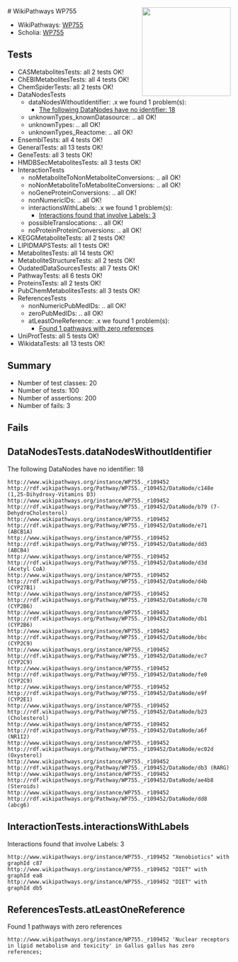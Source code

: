<img style="float: right; width: 200px" src="https://upload.wikimedia.org/wikipedia/commons/thumb/8/83/Wplogo_with_text_500.png/640px-Wplogo_with_text_500.png" />
# WikiPathways WP755

* WikiPathways: [WP755](https://new.wikipathways.org/pathways/WP755)
* Scholia: [WP755](https://scholia.toolforge.org/wikipathways/WP755)
## Tests
* CASMetabolitesTests: all 2 tests OK!
* ChEBIMetabolitesTests: all 4 tests OK!
* ChemSpiderTests: all 2 tests OK!
* DataNodesTests
    * dataNodesWithoutIdentifier: .x we found 1 problem(s):
        * [The following DataNodes have no identifier: 18](#8792c498)
    * unknownTypes_knownDatasource: .. all OK!
    * unknownTypes: .. all OK!
    * unknownTypes_Reactome: .. all OK!
* EnsemblTests: all 4 tests OK!
* GeneralTests: all 13 tests OK!
* GeneTests: all 3 tests OK!
* HMDBSecMetabolitesTests: all 3 tests OK!
* InteractionTests
    * noMetaboliteToNonMetaboliteConversions: .. all OK!
    * noNonMetaboliteToMetaboliteConversions: .. all OK!
    * noGeneProteinConversions: .. all OK!
    * nonNumericIDs: .. all OK!
    * interactionsWithLabels: .x we found 1 problem(s):
        * [Interactions found that involve Labels: 3](#630d267a)
    * possibleTranslocations: .. all OK!
    * noProteinProteinConversions: .. all OK!
* KEGGMetaboliteTests: all 2 tests OK!
* LIPIDMAPSTests: all 1 tests OK!
* MetabolitesTests: all 14 tests OK!
* MetaboliteStructureTests: all 2 tests OK!
* OudatedDataSourcesTests: all 7 tests OK!
* PathwayTests: all 6 tests OK!
* ProteinsTests: all 2 tests OK!
* PubChemMetabolitesTests: all 3 tests OK!
* ReferencesTests
    * nonNumericPubMedIDs: .. all OK!
    * zeroPubMedIDs: .. all OK!
    * atLeastOneReference: .x we found 1 problem(s):
        * [Found 1 pathways with zero references](#35eb778e)
* UniProtTests: all 5 tests OK!
* WikidataTests: all 13 tests OK!


## Summary

* Number of test classes: 20
* Number of tests: 100
* Number of assertions: 200
* Number of fails: 3

## Fails

<a name="8792c498" />

## DataNodesTests.dataNodesWithoutIdentifier

The following DataNodes have no identifier: 18
```
http://www.wikipathways.org/instance/WP755._r109452 http://rdf.wikipathways.org/Pathway/WP755._r109452/DataNode/c148e (1,25-Dihydroxy-Vitamins D3)
http://www.wikipathways.org/instance/WP755._r109452 http://rdf.wikipathways.org/Pathway/WP755._r109452/DataNode/b79 (7-DehydroCholesterol)
http://www.wikipathways.org/instance/WP755._r109452 http://rdf.wikipathways.org/Pathway/WP755._r109452/DataNode/e71 (ABCB1A)
http://www.wikipathways.org/instance/WP755._r109452 http://rdf.wikipathways.org/Pathway/WP755._r109452/DataNode/dd3 (ABCB4)
http://www.wikipathways.org/instance/WP755._r109452 http://rdf.wikipathways.org/Pathway/WP755._r109452/DataNode/d3d (Acetyl CoA)
http://www.wikipathways.org/instance/WP755._r109452 http://rdf.wikipathways.org/Pathway/WP755._r109452/DataNode/d4b (CYP27B1)
http://www.wikipathways.org/instance/WP755._r109452 http://rdf.wikipathways.org/Pathway/WP755._r109452/DataNode/c70 (CYP2B6)
http://www.wikipathways.org/instance/WP755._r109452 http://rdf.wikipathways.org/Pathway/WP755._r109452/DataNode/db1 (CYP2B6)
http://www.wikipathways.org/instance/WP755._r109452 http://rdf.wikipathways.org/Pathway/WP755._r109452/DataNode/bbc (CYP2C9)
http://www.wikipathways.org/instance/WP755._r109452 http://rdf.wikipathways.org/Pathway/WP755._r109452/DataNode/ec7 (CYP2C9)
http://www.wikipathways.org/instance/WP755._r109452 http://rdf.wikipathways.org/Pathway/WP755._r109452/DataNode/fe0 (CYP2C9)
http://www.wikipathways.org/instance/WP755._r109452 http://rdf.wikipathways.org/Pathway/WP755._r109452/DataNode/e9f (CYP2E1)
http://www.wikipathways.org/instance/WP755._r109452 http://rdf.wikipathways.org/Pathway/WP755._r109452/DataNode/b23 (Cholesterol)
http://www.wikipathways.org/instance/WP755._r109452 http://rdf.wikipathways.org/Pathway/WP755._r109452/DataNode/a6f (NR1I2)
http://www.wikipathways.org/instance/WP755._r109452 http://rdf.wikipathways.org/Pathway/WP755._r109452/DataNode/ec02d (Oxysterol)
http://www.wikipathways.org/instance/WP755._r109452 http://rdf.wikipathways.org/Pathway/WP755._r109452/DataNode/db3 (RARG)
http://www.wikipathways.org/instance/WP755._r109452 http://rdf.wikipathways.org/Pathway/WP755._r109452/DataNode/ae4b8 (Steroids)
http://www.wikipathways.org/instance/WP755._r109452 http://rdf.wikipathways.org/Pathway/WP755._r109452/DataNode/dd8 (abcg6)
```

<a name="630d267a" />

## InteractionTests.interactionsWithLabels

Interactions found that involve Labels: 3
```
http://www.wikipathways.org/instance/WP755._r109452 "Xenobiotics" with graphId c87
http://www.wikipathways.org/instance/WP755._r109452 "DIET" with graphId ea8
http://www.wikipathways.org/instance/WP755._r109452 "DIET" with graphId db5
```

<a name="35eb778e" />

## ReferencesTests.atLeastOneReference

Found 1 pathways with zero references
```
http://www.wikipathways.org/instance/WP755._r109452 'Nuclear receptors in lipid metabolism and toxicity' in Gallus gallus has zero references; 
```

